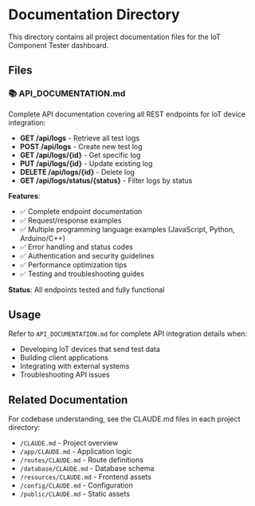 # Documentation Directory

This directory contains all project documentation files for the IoT Component Tester dashboard.

## Files

### 📚 API_DOCUMENTATION.md
Complete API documentation covering all REST endpoints for IoT device integration:
- **GET /api/logs** - Retrieve all test logs
- **POST /api/logs** - Create new test log
- **GET /api/logs/{id}** - Get specific log
- **PUT /api/logs/{id}** - Update existing log
- **DELETE /api/logs/{id}** - Delete log
- **GET /api/logs/status/{status}** - Filter logs by status

**Features**:
- ✅ Complete endpoint documentation
- ✅ Request/response examples
- ✅ Multiple programming language examples (JavaScript, Python, Arduino/C++)
- ✅ Error handling and status codes
- ✅ Authentication and security guidelines
- ✅ Performance optimization tips
- ✅ Testing and troubleshooting guides

**Status**: All endpoints tested and fully functional

## Usage

Refer to `API_DOCUMENTATION.md` for complete API integration details when:
- Developing IoT devices that send test data
- Building client applications
- Integrating with external systems
- Troubleshooting API issues

## Related Documentation

For codebase understanding, see the CLAUDE.md files in each project directory:
- `/CLAUDE.md` - Project overview
- `/app/CLAUDE.md` - Application logic
- `/routes/CLAUDE.md` - Route definitions
- `/database/CLAUDE.md` - Database schema
- `/resources/CLAUDE.md` - Frontend assets
- `/config/CLAUDE.md` - Configuration
- `/public/CLAUDE.md` - Static assets